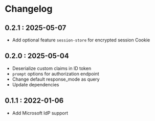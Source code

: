 # Changelog

## 0.2.1 : 2025-05-07

- Add optional feature `session-store` for encrypted session Cookie

## 0.2.0 : 2025-05-04

- Deserialize custom claims in ID token
- `prompt` options for authorization endpoint
- Change default response\_mode as query
- Update dependencies

## 0.1.1 : 2022-01-06

- Add Microsoft IdP support
